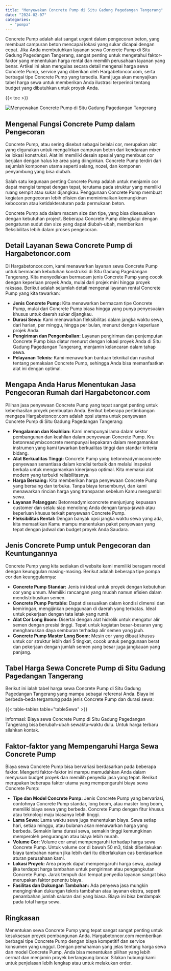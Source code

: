 ```yaml
---
title: "Menyewakan Concrete Pump di Situ Gadung Pagedangan Tangerang"
date: "2024-02-07"
categories: 
  - "pompa"
---
```




Concrete Pump adalah alat sangat urgent dalam pengecoran beton, yang membuat campuran beton mencapai lokasi yang sukar dicapai dengan cepat. Jika Anda membutuhkan layanan sewa Concrete Pump di Situ Gadung Pagedangan Tangerang, sangat penting untuk mengetahui faktor-faktor yang menentukan harga rental dan memilih perusahaan layanan yang benar. Artikel ini akan mengulas secara detail mengenai harga sewa Concrete Pump, service yang diberikan oleh Hargabetoncor.com, serta berbagai tipe Concrete Pump yang tersedia. Kami juga akan menyajikan tabel harga sewa untuk memberikan Anda ilustrasi terperinci tentang budget yang dibutuhkan untuk proyek Anda.

{{< toc >}}

![Menyewakan Concrete Pump di Situ Gadung Pagedangan Tangerang](https://hargareadymixid.github.io/pompa/concrete-pump%20(23).png)

## Mengenal Fungsi Concrete Pump dalam Pengecoran

Concrete Pump, atau sering disebut sebagai belalai cor, merupakan alat yang digunakan untuk mengalirkan campuran beton dari kendaraan mixer ke lokasi konstruksi. Alat ini memiliki desain spesial yang membuat cor berjalan dengan halus ke area yang diinginkan. Concrete Pump terdiri dari sejumlah komponen utama seperti selang, nozel, dan komponen penyambung yang bisa diubah.

Salah satu kegunaan penting Concrete Pump adalah untuk menjamin cor dapat mengisi tempat dengan tepat, terutama pada struktur yang memiliki ruang sempit atau sukar dijangkau. Penggunaan Concrete Pump membuat kegiatan pengecoran lebih efisien dan meminimalkan kemungkinan kebocoran atau ketidakteraturan pada permukaan beton.

Concrete Pump ada dalam macam size dan tipe, yang bisa disesuaikan dengan kebutuhan project. Beberapa Concrete Pump dilengkapi dengan pengaturan sudut dan size yang dapat diubah-ubah, memberikan fleksibilitas lebih dalam proses pengecoran.

## Detail Layanan Sewa Concrete Pump di Hargabetoncor.com

Di Hargabetoncor.com, kami menawarkan layanan sewa Concrete Pump untuk bermacam kebutuhan konstruksi di Situ Gadung Pagedangan Tangerang. Kita menyediakan bermacam jenis Concrete Pump yang cocok dengan keperluan proyek Anda, mulai dari projek mini hingga proyek raksasa. Berikut adalah sejumlah detail mengenai layanan rental Concrete Pump yang kita tawarkan:

- **Jenis Concrete Pump:** Kita menawarkan bermacam tipe Concrete Pump, mulai dari Concrete Pump biasa hingga yang punya penyesuaian khusus untuk daerah sukar dijangkau.
- **Durasi Sewa:** Kami menawarkan fleksibilitas dalam jangka waktu sewa, dari harian, per minggu, hingga per bulan, menurut dengan keperluan projek Anda.
- **Pengiriman dan Pengembalian:** Layanan pengiriman dan penjemputan Concrete Pump bisa diatur menurut dengan lokasi proyek Anda di Situ Gadung Pagedangan Tangerang, menjamin kelancaran dalam tahap sewa.
- **Pelayanan Teknis:** Kami menawarkan bantuan teknikal dan nasihat tentang pemakaian Concrete Pump, sehingga Anda bisa memanfaatkan alat ini dengan optimal.

## Mengapa Anda Harus Menentukan Jasa Pengecoran Rumah dari Hargabetoncor.com

Pilihan jasa penyewaan Concrete Pump yang tepat sangat penting untuk keberhasilan proyek pembuatan Anda. Berikut beberapa pertimbangan mengapa Hargabetoncor.com adalah opsi utama untuk penyewaan Concrete Pump di Situ Gadung Pagedangan Tangerang:

- **Pengalaman dan Keahlian:** Kami mempunyai lama dalam sektor pembangunan dan keahlian dalam penyewaan Concrete Pump. Kru betonreadymixconcrete mempunyai kepakaran dalam mengamankan instrumen yang kami tawarkan berkualitas tinggi dan standar kriteria bidang.
- **Alat Berkualitas Tinggi:** Concrete Pump yang betonreadymixconcrete penyewaan senantiasa dalam kondisi terbaik dan melalui inspeksi berkala untuk mengamankan kinerjanya optimal. Kita memakai alat modern yang terbukti reliabilitasnya.
- **Harga Bersaing:** Kita memberikan harga penyewaan Concrete Pump yang bersaing dan terbuka. Tanpa biaya tersembunyi, dan kami menawarkan rincian harga yang transparan sebelum Kamu mengambil sewa.
- **Layanan Pelanggan:** Betonreadymixconcrete menjunjung kepuasan customer dan selalu siap menolong Anda dengan tanya-jawab atau keperluan khusus terkait penyewaan Concrete Pump.
- **Fleksibilitas Rental:** Dengan banyak opsi jangka waktu sewa yang ada, kita memastikan Kamu mampu menentukan paket penyewaan yang tepat dengan jadwal dan budget proyek Anda Saudara.

## Jenis Concrete Pump untuk Pengecoran dan Keuntungannya

Concrete Pump yang kita sediakan di website kami memiliki beragam model dengan keunggulan masing-masing. Berikut adalah beberapa tipe pompa cor dan keunggulannya:

- **Concrete Pump Standar:** Jenis ini ideal untuk proyek dengan kebutuhan cor yang umum. Memiliki rancangan yang mudah namun efisien dalam mendistribusikan semen.
- **Concrete Pump Portable:** Dapat disesuaikan dalam kondisi dimensi dan kemiringan, mengijinkan penggunaan di daerah yang terbatas. Ideal untuk pekerjaan dengan tata letak yang rumit.
- **Alat Cor Long Boom:** Disertai dengan alat hidrolik untuk mengatur alir semen dengan presisi tinggi. Tepat untuk kegiatan besar-besaran yang mengharuskan daya semburan terhadap alir semen yang jauh.
- **Concrete Pump Master Long Boom:** Mesin cor yang dibuat khusus untuk cor struktur lebih dari 5 tingkat, cocok untuk penggunaan berat dan pekerjaan dengan jumlah semen yang besar juga jangkauan yang panjang.

## Tabel Harga Sewa Concrete Pump di Situ Gadung Pagedangan Tangerang

Berikut ini ialah tabel harga sewa Concrete Pump di Situ Gadung Pagedangan Tangerang yang mampu sebagai referensi Anda. Biaya ini berbeda-beda tergantung pada jenis Concrete Pump dan durasi sewa:

{{< table-tables table="tableSewa" >}}

Informasi: Biaya sewa Concrete Pump di Situ Gadung Pagedangan Tangerang bisa berubah-ubah sewaktu-waktu dulu. Untuk harga terbaru silahkan kontak.

## Faktor-faktor yang Mempengaruhi Harga Sewa Concrete Pump

Biaya sewa Concrete Pump bisa bervariasi berdasarkan pada beberapa faktor. Mengerti faktor-faktor ini mampu memudahkan Anda dalam menyusun budget proyek dan memilih penyedia jasa yang tepat. Berikut merupakan beberapa faktor utama yang mempengaruhi biaya sewa Concrete Pump:

- **Tipe dan Model Concrete Pump:** Jenis Concrete Pump yang bervariasi, contohnya Concrete Pump standar, long boom, atau master long boom, memiliki biaya sewa yang berbeda. Concrete Pump dengan fitur khusus atau teknologi maju biasanya lebih tinggi.
- **Lama Sewa:** Lama waktu sewa juga menentukan biaya. Sewa setiap hari, setiap minggu, atau bulanan akan menawarkan harga yang berbeda. Semakin lama durasi sewa, semakin tinggi kemungkinan memperoleh pengurangan atau biaya lebih murah.
- **Volume Cor:** Volume cor amat mempengaruhi terhadap harga sewa Concrete Pump. Untuk volume cor di bawah 50 m3, tidak diberlakukan biaya tambahan namun jika lebih dari itu diberlakukan cas berdasarkan aturan perusahaan kami.
- **Lokasi Proyek:** Area proyek dapat mempengaruhi harga sewa, apalagi jika terdapat harga tambahan untuk pengiriman atau pengangkutan Concrete Pump. Jarak tempuh dari tempat penyedia layanan sangat bisa merupakan faktor penentu biaya.
- **Fasilitas dan Dukungan Tambahan:** Ada penyewa jasa mungkin menginginkan dukungan teknis tambahan atau layanan ekstra, seperti penambahan jumlah saluran dari yang biasa. Biaya ini bisa berdampak pada total harga sewa.

## Ringkasan

Menentukan sewa Concrete Pump yang tepat sangat sangat penting untuk kesuksesan proyek pembangunan Anda. Hargabetoncor.com memberikan berbagai tipe Concrete Pump dengan biaya kompetitif dan service konsumen yang unggul. Dengan pemahaman yang jelas tentang harga sewa dan model Concrete Pump, Anda bisa menentukan pilihan yang lebih cermat dan menjamin proyek berlangsung lancar. Silakan hubungi kami untuk penjelasan lebih lengkap atau untuk melakukan order.
